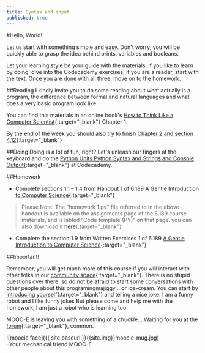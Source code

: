 ```yaml
---
title: Syntax and input
published: true
---
```


#Hello, World!

Let us start with something simple and easy. Don't worry, you will be quickly able to grasp the idea behind prints, variables and booleans.

Let your learning style be your guide with the materials. If you like to learn by doing, dive into the Codecademy exercises; if you are a reader, start with the text. Once you are done with all three, move on to the homework.


##Reading
I kindly invite you to do some reading about what actually is a program, the difference between formal and natural languages and what does a very basic program look like.

You can find this materials in an online book's [How to Think Like a Computer Scientist](http://www.greenteapress.com/thinkpython/thinkCSpy/html/chap01.html){:target="_blank"} Chapter 1.

By the end of the week you should also try to finish [Chapter 2 and section 4.12](http://www.greenteapress.com/thinkpython/thinkCSpy/html/index.html){:target="_blank"}

##Doing
Doing is a lot of fun, right? Let's unleash our fingers at the keyboard and do the [Python Units Python Syntax and Strings and Console Output]( http://www.codecademy.com/tracks/python ){:target="_blank"} at Codecademy.


##Homework

* Complete sections 1.1 – 1.4 from Handout 1 of 6.189 [A Gentle Introduction to Computer Science]( http://ocw.mit.edu/courses/electrical-engineering-and-computer-science/6-189-a-gentle-introduction-to-programming-using-python-january-iap-2011/assignments/MIT6_189IAP11_hw1.pdf){:target="_blank"}

> Please Note: The “homework 1.py” file referred to in the above handout is available on the assignments page of the 6.189 course materials, and is labled “Code template (PY)” on that page. you can also download it [here](http://ocw.mit.edu/courses/electrical-engineering-and-computer-science/6-189-a-gentle-introduction-to-programming-using-python-january-iap-2011/assignments/hw1.py){:target="_blank"} 

* Complete the section 1.9 from Written Exercises 1 of 6.189 [A Gentle Introduction to Computer Science]( http://ocw.mit.edu/courses/electrical-engineering-and-computer-science/6-189-a-gentle-introduction-to-programming-using-python-january-iap-2011/assignments/MIT6_189IAP11_hw1_written.pdf){:target="_blank"} 


##Important!

Remember, you will get much more of this course if you will interact with other folks in our [community space](http://discourse.p2pu.org/c/gentle-introduction-to-python){:target="_blank"}. There is no stupid questions over there, so do not be afraid to start some conversations with other people about this programingmajiggy... or ice-cream.
 You can start by [introducing yourself](http://discourse.p2pu.org/t/welcome-please-introduce-yourself/379/17){:target="_blank"} and telling a nice joke. I am a funny robot and I like funny jokes
But please come and help me with the homework, I am just a robot who is learning too.

   

MOOC-E is leaving you with something of a chuckle… Waiting for you at the [forum](http://discourse.p2pu.org/c/gentle-introduction-to-python){:target="_blank"}, common.


![moocie face]({{ site.baseurl }}{{site.img}}moocie-mug.jpg)  
–Your mechanical friend MOOC-E


